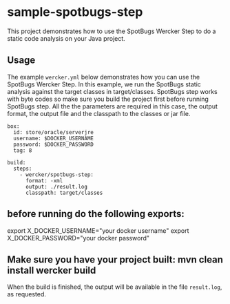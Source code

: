 # sample-spotbugs-step

This project demonstrates how to use the SpotBugs Wercker Step to do a static code analysis on your Java project.

## Usage
The example `wercker.yml` below demonstrates how you can use the SpotBugs Wercker Step.
In this example, we run the SpotBugs static analysis against the target classes in target/classes.
SpotBugs step works with byte codes so make sure you build the project first before running SpotBugs step.
All the the parameters are required in this case, the output format, the output file and the classpath to the classes or jar file.

```
box:
  id: store/oracle/serverjre
  username: $DOCKER_USERNAME
  password: $DOCKER_PASSWORD
  tag: 8

build:
  steps:
    - wercker/spotbugs-step:
      format: -xml
      output: ./result.log
      classpath: target/classes
```
before running do the following exports:
---
export X_DOCKER_USERNAME="your docker username"
export X_DOCKER_PASSWORD="your docker password"

Make sure you have your project built:
mvn clean install
wercker build
---
When the build is finished, the output will be available in the file `result.log`, as requested.

